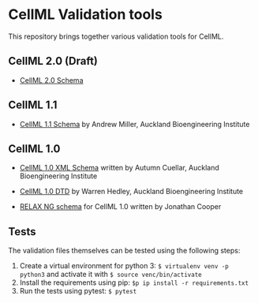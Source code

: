 # CellML Validation tools

This repository brings together various validation tools for CellML.

## CellML 2.0 (Draft)

* [CellML 2.0 Schema](cellml_2_0/cellml_2_0.xsd)

## CellML 1.1

* [CellML 1.1 Schema](cellml_1_1/cellml_1_1.xsd) by Andrew Miller, Auckland Bioengineering Institute

## CellML 1.0

* [CellML 1.0 XML Schema](cellml_1_0/cellml_1_0_simple.xsd) written by Autumn Cuellar, Auckland Bioengineering Institute

* [CellML 1.0 DTD](cellml_1_0/cellml_1_0.dtd) by Warren Hedley, Auckland Bioengineering Institute

* [RELAX NG schema](cellml_1_0/cellml1.0.rnc) for CellML 1.0 written by Jonathan Cooper

## Tests

The validation files themselves can be tested using the following steps:

1. Create a virtual environment for python 3: `$ virtualenv venv -p python3` and activate it with `$ source venc/bin/activate`
2. Install the requirements using pip: `$p ip install -r requirements.txt`
3. Run the tests using pytest: `$ pytest`
